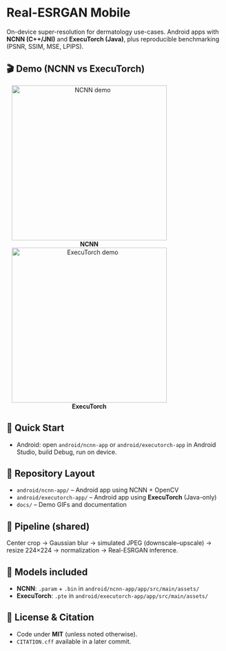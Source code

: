 # Real-ESRGAN Mobile

On-device super-resolution for dermatology use-cases.
Android apps with **NCNN (C++/JNI)** and **ExecuTorch (Java)**, plus reproducible benchmarking (PSNR, SSIM, MSE, LPIPS).

## 🎬 Demo (NCNN vs ExecuTorch)

<p align="center">
  <figure style="display:inline-block; margin:0 12px; text-align:center;">
    <img src="docs/demo ncnn app.gif" alt="NCNN demo" width="360"/>
    <figcaption><b>NCNN</b></figcaption>
  </figure>
  <figure style="display:inline-block; margin:0 12px; text-align:center;">
    <img src="docs/docs/demo execu app.gif" alt="ExecuTorch demo" width="360"/>
    <figcaption><b>ExecuTorch</b></figcaption>
  </figure>
</p>



## 🚀 Quick Start
- Android: open `android/ncnn-app` or `android/executorch-app` in Android Studio, build Debug, run on device.


## 📁 Repository Layout
- `android/ncnn-app/` – Android app using NCNN + OpenCV  
- `android/executorch-app/` – Android app using **ExecuTorch** (Java-only)  
- `docs/` – Demo GIFs and documentation


## 🧪 Pipeline (shared)
Center crop → Gaussian blur → simulated JPEG (downscale–upscale) → resize 224×224 → normalization → Real-ESRGAN inference.

## 🧠 Models included
- **NCNN**: `.param` + `.bin` in `android/ncnn-app/app/src/main/assets/`
- **ExecuTorch**: `.pte` in `android/executorch-app/app/src/main/assets/`


## 📄 License & Citation
- Code under **MIT** (unless noted otherwise).
- `CITATION.cff` available in a later commit.
